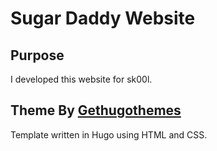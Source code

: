 # Sugar Daddy Website

## Purpose
I developed this website for sk00l.
## Theme By [Gethugothemes](https://github.com/gethugothemes/)
Template written in Hugo using HTML and CSS.
